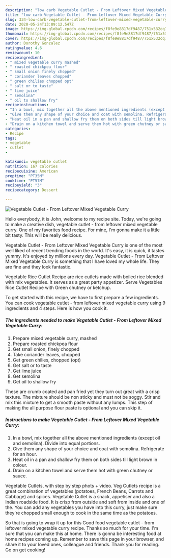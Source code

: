 ```yaml
---
description: "low carb Vegetable Cutlet - From Leftover Mixed Vegetable Curry | how to keep Vegetable Cutlet - From Leftover Mixed Vegetable Curry"
title: "low carb Vegetable Cutlet - From Leftover Mixed Vegetable Curry | how to keep Vegetable Cutlet - From Leftover Mixed Vegetable Curry"
slug: 334-low-carb-vegetable-cutlet-from-leftover-mixed-vegetable-curry-how-to-keep-vegetable-cutlet-from-leftover-mixed-vegetable-curry
date: 2020-05-24T13:09:12.547Z
image: https://img-global.cpcdn.com/recipes/f8fe9e8817df9487/751x532cq70/vegetable-cutlet-from-leftover-mixed-vegetable-curry-recipe-main-photo.jpg
thumbnail: https://img-global.cpcdn.com/recipes/f8fe9e8817df9487/751x532cq70/vegetable-cutlet-from-leftover-mixed-vegetable-curry-recipe-main-photo.jpg
cover: https://img-global.cpcdn.com/recipes/f8fe9e8817df9487/751x532cq70/vegetable-cutlet-from-leftover-mixed-vegetable-curry-recipe-main-photo.jpg
author: Dorothy Gonzalez
ratingvalue: 4.6
reviewcount: 10
recipeingredient:
- " mixed vegetable curry mashed"
- " roasted chickpea flour"
- " small onion finely chopped"
- " coriander leaves chopped"
- " green chilies chopped opt"
- " salt or to taste"
- " lime juice"
- " semolina"
- " oil to shallow fry"
recipeinstructions:
- "In a bowl, mix together all the above mentioned ingredients (except oil and semolina). Divide into equal portions."
- "Give them any shape of your choice and coat with semolina. Refrigerate for an hour."
- "Heat oil in a pan and shallow fry them on both sides till light brown in colour."
- "Drain on a kitchen towel and serve them hot with green chutney or sauce."
categories:
- Recipe
tags:
- vegetable
- cutlet
- 

katakunci: vegetable cutlet  
nutrition: 167 calories
recipecuisine: American
preptime: "PT35M"
cooktime: "PT57M"
recipeyield: "3"
recipecategory: Dessert

---
```



![Vegetable Cutlet - From Leftover Mixed Vegetable Curry](https://img-global.cpcdn.com/recipes/f8fe9e8817df9487/751x532cq70/vegetable-cutlet-from-leftover-mixed-vegetable-curry-recipe-main-photo.jpg)

Hello everybody, it is John, welcome to my recipe site. Today, we're going to make a creative dish, vegetable cutlet - from leftover mixed vegetable curry. One of my favorites food recipe. For mine, I'm gonna make it a little bit tasty. This will be really delicious.

Vegetable Cutlet - From Leftover Mixed Vegetable Curry is one of the most well liked of recent trending foods in the world. It's easy, it is quick, it tastes yummy. It's enjoyed by millions every day. Vegetable Cutlet - From Leftover Mixed Vegetable Curry is something that I have loved my whole life. They are fine and they look fantastic.

Vegetable Rice Cutlet Recipe are rice cutlets made with boiled rice blended with mix vegetables. It serves as a great party appetizer. Serve Vegetables Rice Cutlet Recipe with Green chutney or ketchup.


To get started with this recipe, we have to first prepare a few ingredients. You can cook vegetable cutlet - from leftover mixed vegetable curry using 9 ingredients and 4 steps. Here is how you cook it.

<!--inarticleads1-->

##### The ingredients needed to make Vegetable Cutlet - From Leftover Mixed Vegetable Curry:

1. Prepare  mixed vegetable curry, mashed
1. Prepare  roasted chickpea flour
1. Get  small onion, finely chopped
1. Take  coriander leaves, chopped
1. Get  green chilies, chopped (opt)
1. Get  salt or to taste
1. Get  lime juice
1. Get  semolina
1. Get  oil to shallow fry


These are crumb coated and pan fried yet they turn out great with a crisp texture. The mixture should be non sticky and must not be soggy. Stir and mix this mixture to get a smooth paste without any lumps. This step of making the all purpose flour paste is optional and you can skip it. 

<!--inarticleads2-->

##### Instructions to make Vegetable Cutlet - From Leftover Mixed Vegetable Curry:

1. In a bowl, mix together all the above mentioned ingredients (except oil and semolina). Divide into equal portions.
1. Give them any shape of your choice and coat with semolina. Refrigerate for an hour.
1. Heat oil in a pan and shallow fry them on both sides till light brown in colour.
1. Drain on a kitchen towel and serve them hot with green chutney or sauce.


Vegetable Cutlets, with step by step phots + video. Veg Cutlets recipe is a great combination of vegetables (potatoes, French Beans, Carrots and Cabbage) and spices. Vegetable Cutlet is a snack, appetiser and also a Indian roadside food. It is crisp from outside and soft from inside and one of the. You can add any vegetables you have into this curry, just make sure they&#39;re chopped small enough to cook in the same time as the potatoes. 

So that is going to wrap it up for this Good food vegetable cutlet - from leftover mixed vegetable curry recipe. Thanks so much for your time. I'm sure that you can make this at home. There is gonna be interesting food at home recipes coming up. Remember to save this page in your browser, and share it to your loved ones, colleague and friends. Thank you for reading. Go on get cooking!
